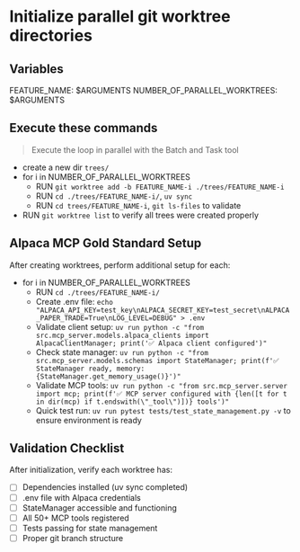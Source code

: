 # Initialize parallel git worktree directories

## Variables
FEATURE_NAME: $ARGUMENTS
NUMBER_OF_PARALLEL_WORKTREES: $ARGUMENTS

## Execute these commands
> Execute the loop in parallel with the Batch and Task tool

- create a new dir `trees/`
- for i in NUMBER_OF_PARALLEL_WORKTREES
  - RUN `git worktree add -b FEATURE_NAME-i ./trees/FEATURE_NAME-i`
  - RUN `cd ./trees/FEATURE_NAME-i/`, `uv sync`
  - RUN `cd trees/FEATURE_NAME-i`, `git ls-files` to validate
- RUN `git worktree list` to verify all trees were created properly

## Alpaca MCP Gold Standard Setup

After creating worktrees, perform additional setup for each:

- for i in NUMBER_OF_PARALLEL_WORKTREES
  - RUN `cd ./trees/FEATURE_NAME-i/`
  - Create .env file: `echo "ALPACA_API_KEY=test_key\nALPACA_SECRET_KEY=test_secret\nALPACA_PAPER_TRADE=True\nLOG_LEVEL=DEBUG" > .env`
  - Validate client setup: `uv run python -c "from src.mcp_server.models.alpaca_clients import AlpacaClientManager; print('✅ Alpaca client configured')"`
  - Check state manager: `uv run python -c "from src.mcp_server.models.schemas import StateManager; print(f'✅ StateManager ready, memory: {StateManager.get_memory_usage()}')"`
  - Validate MCP tools: `uv run python -c "from src.mcp_server.server import mcp; print(f'✅ MCP server configured with {len([t for t in dir(mcp) if t.endswith(\"_tool\")])} tools')"`
  - Quick test run: `uv run pytest tests/test_state_management.py -v` to ensure environment is ready

## Validation Checklist

After initialization, verify each worktree has:
- [ ] Dependencies installed (uv sync completed)
- [ ] .env file with Alpaca credentials
- [ ] StateManager accessible and functioning
- [ ] All 50+ MCP tools registered
- [ ] Tests passing for state management
- [ ] Proper git branch structure